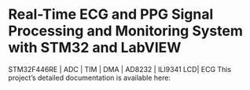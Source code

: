 # Real-Time ECG and PPG Signal Processing and Monitoring System with STM32 and LabVIEW
STM32F446RE | ADC | TIM | DMA | AD8232 | ILI9341 LCD| ECG
This project’s detailed documentation is available here:
